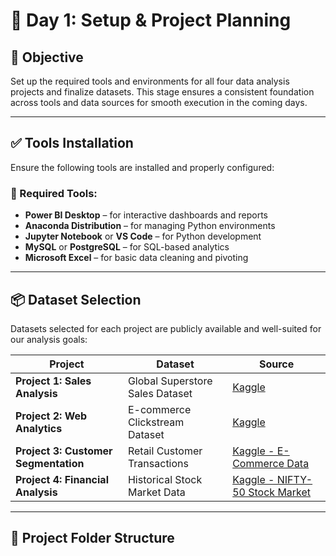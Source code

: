 # 📅 Day 1: Setup & Project Planning

## 🧠 Objective
Set up the required tools and environments for all four data analysis projects and finalize datasets. This stage ensures a consistent foundation across tools and data sources for smooth execution in the coming days.

---

## ✅ Tools Installation

Ensure the following tools are installed and properly configured:

### 🔧 Required Tools:
- **Power BI Desktop** – for interactive dashboards and reports
- **Anaconda Distribution** – for managing Python environments
- **Jupyter Notebook** or **VS Code** – for Python development
- **MySQL** or **PostgreSQL** – for SQL-based analytics
- **Microsoft Excel** – for basic data cleaning and pivoting

---

## 📦 Dataset Selection

Datasets selected for each project are publicly available and well-suited for our analysis goals:

| Project | Dataset | Source |
|--------|---------|--------|
| **Project 1: Sales Analysis** | Global Superstore Sales Dataset | [Kaggle](https://www.kaggle.com/datasets/rohitsahoo/sales-forecasting) |
| **Project 2: Web Analytics** | E-commerce Clickstream Dataset | [Kaggle](https://www.kaggle.com/datasets/waqi786/e-commerce-clickstream-and-transaction-dataset) |
| **Project 3: Customer Segmentation** | Retail Customer Transactions | [Kaggle - E-Commerce Data](https://www.kaggle.com/datasets/carrie1/ecommerce-data) |
| **Project 4: Financial Analysis** | Historical Stock Market Data | [Kaggle - NIFTY-50 Stock Market](https://www.kaggle.com/datasets/rohanrao/nifty50-stock-market-data) |

---

## 📁 Project Folder Structure
